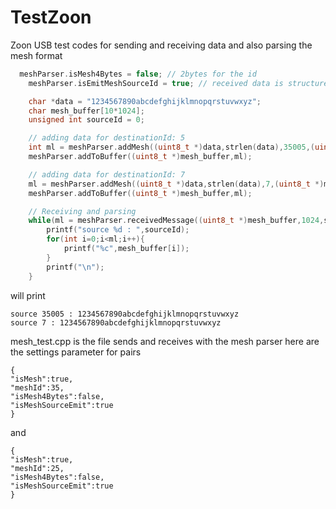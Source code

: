 # TestZoon
Zoon USB test codes for sending and receiving data and also parsing the mesh format


```c++
  meshParser.isMesh4Bytes = false; // 2bytes for the id
    meshParser.isEmitMeshSourceId = true; // received data is structured mesh data

    char *data = "1234567890abcdefghijklmnopqrstuvwxyz";
    char mesh_buffer[10*1024];
    unsigned int sourceId = 0;

    // adding data for destinationId: 5
    int ml = meshParser.addMesh((uint8_t *)data,strlen(data),35005,(uint8_t *)mesh_buffer);
    meshParser.addToBuffer((uint8_t *)mesh_buffer,ml);

    // adding data for destinationId: 7
    ml = meshParser.addMesh((uint8_t *)data,strlen(data),7,(uint8_t *)mesh_buffer);
    meshParser.addToBuffer((uint8_t *)mesh_buffer,ml);

    // Receiving and parsing
    while(ml = meshParser.receivedMessage((uint8_t *)mesh_buffer,1024,sourceId)){
        printf("source %d : ",sourceId);
        for(int i=0;i<ml;i++){
            printf("%c",mesh_buffer[i]);
        }
        printf("\n");
    }
```

will print 
```
source 35005 : 1234567890abcdefghijklmnopqrstuvwxyz
source 7 : 1234567890abcdefghijklmnopqrstuvwxyz
```

mesh_test.cpp is the file sends and receives with the mesh parser
here are the settings parameter  for pairs
```
{
"isMesh":true,
"meshId":35,
"isMesh4Bytes":false,
"isMeshSourceEmit":true
}
```

and

```
{
"isMesh":true,
"meshId":25,
"isMesh4Bytes":false,
"isMeshSourceEmit":true
}
```
